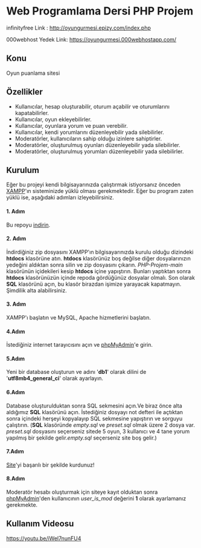 # Web Programlama Dersi PHP Projem

infinityfree Link : http://oyungurmesi.epizy.com/index.php

000webhost Yedek Link: https://oyungurmesi.000webhostapp.com/

## Konu
  Oyun puanlama sitesi

## Özellikler
  - Kullanıcılar, hesap oluşturabilir, oturum açabilir ve oturumlarını kapatabilirler.
  - Kullanıcılar, oyun ekleyebilirler.
  - Kullanıcılar, oyunlara yorum ve puan verebilir.
  - Kullanıcılar, kendi yorumlarını düzenleyebilir yada silebilirler.
  - Moderatörler, kullanıcıların sahip olduğu izinlere sahiptirler.
  - Moderatörler, oluşturulmuş oyunları düzenleyebilir yada silebilirler.
  - Moderatörler, oluşturulmuş yorumları düzenleyebilir yada silebilirler.

## Kurulum

Eğer bu projeyi kendi bilgisayarınızda çalıştırmak istiyorsanız önceden [XAMPP](https://www.apachefriends.org/)'ın sisteminizde yüklü olması gerekmektedir. Eğer bu program zaten yüklü ise, aşağıdaki adımları izleyebilirsiniz.

#### 1. Adım

Bu repoyu [indirin](https://github.com/enfyna/PHP-Projem/archive/refs/heads/main.zip).

#### 2. Adım

İndirdiğiniz zip dosyasını XAMPP'ın bilgisayarınızda kurulu olduğu dizindeki **htdocs** klasörüne atın.
**htdocs** klasörünüz boş değilse diğer dosyalarınızın yedeğini aldıktan sonra silin ve zip dosyasını çıkarın. *PHP-Projem-main* klasörünün içidekileri kesip **htdocs** içine yapıştırın. Bunları yaptıktan sonra **htdocs** klasörünüzün içinde repoda gördüğünüz dosyalar olmalı. Son olarak **SQL** klasörünü açın, bu klasör birazdan işimize yarayacak kapatmayın. Şimdilik alta alabilirsiniz.

#### 3. Adım 

XAMPP'ı başlatın ve MySQL, Apache hizmetlerini başlatın.

#### 4.Adım

İstediğiniz internet tarayıcısını açın ve [phpMyAdmin](http://localhost/phpmyadmin/)'e girin.

#### 5.Adım

Yeni bir database oluşturun ve adını '**db1**' olarak dilini de '**utf8mb4_general_ci**' olarak ayarlayın.

#### 6.Adım

Database oluşturulduktan sonra SQL sekmesini açın.Ve biraz önce alta aldığımız **SQL** klasörünü açın. İstediğiniz dosyayı not defteri ile açtıktan sonra içindeki herşeyi kopyalayıp SQL sekmesine yapıştırın ve sorguyu çalıştırın.
(**SQL** klasöründe *empty.sql* ve *preset.sql* olmak üzere 2 dosya var. *preset.sql* dosyasını seçerseniz sitede 5 oyun, 3 kullanıcı ve 4 tane yorum yapılmış bir şekilde gelir.*empty.sql* seçerseniz site boş gelir.)

#### 7.Adım

[Site](http://localhost/)'yi başarılı bir şekilde kurdunuz!

#### 8.Adım

Moderatör hesabı oluşturmak için siteye kayıt olduktan sonra [phpMyAdmin](http://localhost/phpmyadmin/)'den kullanıcının *user_is_mod* değerini **1** olarak ayarlamanız gerekmekte.

## Kullanım Videosu

https://youtu.be/iWel7nunFU4

